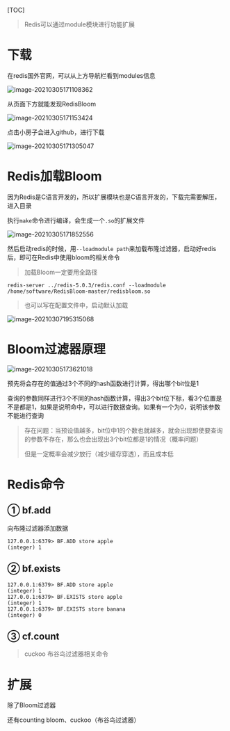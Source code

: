 [TOC]

> Redis可以通过module模块进行功能扩展

# 下载

在redis国外官网，可以从上方导航栏看到modules信息

![image-20210305171108362](https://gitee.com/sxhDrk/images/raw/master/imgs/image-20210305171108362.png)

从页面下方就能发现RedisBloom

![image-20210305171153424](https://gitee.com/sxhDrk/images/raw/master/imgs/image-20210305171153424.png)

点击小房子会进入github，进行下载

![image-20210305171305047](https://gitee.com/sxhDrk/images/raw/master/imgs/image-20210305171305047.png)



# Redis加载Bloom

因为Redis是C语言开发的，所以扩展模块也是C语言开发的，下载完需要解压，进入目录

执行`make`命令进行编译，会生成一个`.so`的扩展文件

![image-20210305171852556](https://gitee.com/sxhDrk/images/raw/master/imgs/image-20210305171852556.png)

然后启动redis的时候，用`--loadmodule path`来加载布隆过滤器，启动好redis后，即可在Redis中使用bloom的相关命令

> 加载Bloom一定要用全路径

```shell
redis-server ../redis-5.0.3/redis.conf --loadmodule /home/software/RedisBloom-master/redisbloom.so
```

> 也可以写在配置文件中，启动默认加载

![image-20210307195315068](https://gitee.com/sxhDrk/images/raw/master/imgs/image-20210305173621018.png)

# Bloom过滤器原理

![image-20210305173621018](https://gitee.com/sxhDrk/images/raw/master/imgs/image-20210307195315068.png)

预先将会存在的值通过3个不同的hash函数进行计算，得出哪个bit位是1

查询的参数同样进行3个不同的hash函数计算，得出3个bit位下标，看3个位置是不是都是1，如果是说明命中，可以进行数据查询。如果有一个为0，说明该参数不能进行查询

> 存在问题：当预设值越多，bit位中1的个数也就越多，就会出现即使要查询的参数不存在，那么也会出现出3个bit位都是1的情况（概率问题）
>
> 但是一定概率会减少放行（减少缓存穿透），而且成本低



# Redis命令

## ① bf.add

向布隆过滤器添加数据

```shell
127.0.0.1:6379> BF.ADD store apple
(integer) 1
```

## ② bf.exists

```shell
127.0.0.1:6379> BF.ADD store apple
(integer) 1
127.0.0.1:6379> BF.EXISTS store apple
(integer) 1
127.0.0.1:6379> BF.EXISTS store banana
(integer) 0
```

## ③ cf.count

> cuckoo 布谷鸟过滤器相关命令



# 扩展

除了Bloom过滤器

还有counting bloom、cuckoo（布谷鸟过滤器）